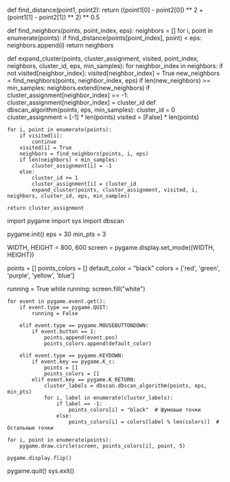 def find_distance(point1, point2):
    return ((point1[0] - point2[0]) ** 2 + (point1[1] - point2[1]) ** 2) ** 0.5

def find_neighbors(points, point_index, eps):
    neighbors = []
    for i, point in enumerate(points):
        if find_distance(points[point_index], point) < eps:
            neighbors.append(i)
    return neighbors

def expand_cluster(points, cluster_assignment, visited, point_index, neighbors, cluster_id, eps, min_samples):
    for neighbor_index in neighbors:
        if not visited[neighbor_index]:
            visited[neighbor_index] = True
            new_neighbors = find_neighbors(points, neighbor_index, eps)
            if len(new_neighbors) >= min_samples:
                neighbors.extend(new_neighbors)
        if cluster_assignment[neighbor_index] == -1:
            cluster_assignment[neighbor_index] = cluster_id
def dbscan_algorithm(points, eps, min_samples):
    cluster_id = 0
    cluster_assignment = [-1] * len(points)
    visited = [False] * len(points)

    for i, point in enumerate(points):
        if visited[i]:
            continue
        visited[i] = True
        neighbors = find_neighbors(points, i, eps)
        if len(neighbors) < min_samples:
            cluster_assignment[i] = -1
        else:
            cluster_id += 1
            cluster_assignment[i] = cluster_id
            expand_cluster(points, cluster_assignment, visited, i, neighbors, cluster_id, eps, min_samples)

    return cluster_assignment

import pygame
import sys
import dbscan

pygame.init()
eps = 30
min_pts = 3

WIDTH, HEIGHT = 800, 600
screen = pygame.display.set_mode((WIDTH, HEIGHT))

points = []
points_colors = []
default_color = "black"
colors = ['red', 'green', 'purple', 'yellow', 'blue']

running = True
while running:
    screen.fill("white")

    for event in pygame.event.get():
        if event.type == pygame.QUIT:
            running = False

        elif event.type == pygame.MOUSEBUTTONDOWN:
            if event.button == 1:
                points.append(event.pos)
                points_colors.append(default_color)

        elif event.type == pygame.KEYDOWN:
            if event.key == pygame.K_c:
                points = []
                points_colors = []
            elif event.key == pygame.K_RETURN:
                cluster_labels = dbscan.dbscan_algorithm(points, eps, min_pts)
                for i, label in enumerate(cluster_labels):
                    if label == -1:
                        points_colors[i] = "black"  # Шумовые точки
                    else:
                        points_colors[i] = colors[label % len(colors)]  # Остальные точки

    for i, point in enumerate(points):
        pygame.draw.circle(screen, points_colors[i], point, 5)

    pygame.display.flip()

pygame.quit()
sys.exit()
